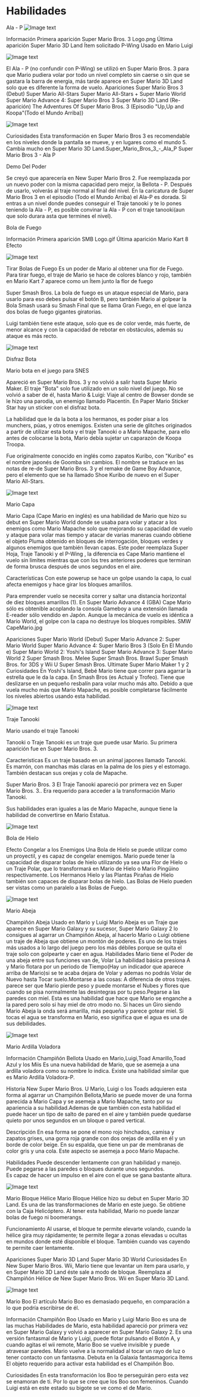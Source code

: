 # Habilidades

Ala - P
![Image text](https://github.com/MariaElenaRufinoL/git_gihub_gen44/blob/master/img/mario_4.png)

Información
Primera aparición
Super Mario Bros. 3 Logo.png
Última aparición
Super Mario 3D Land
Ítem solicitado
P-Wing
Usado en
Mario
Luigi

![Image text](https://github.com/MariaElenaRufinoL/git_gihub_gen44/blob/master/img/mario_1.jpg)


El Ala - P (no confundir con P-Wing) se utilizó en Super Mario Bros. 3 para que Mario pudiera volar por todo un nivel completo sin caerse o sin que se gastara la barra de energia, más tarde aparece en Super Mario 3D Land solo que es diferente la forma de vuelo.
Apariciones
Super Mario Bros 3 (Debut)
Super Mario All-Stars
Super Mario All-Stars + Super Mario World
Super Mario Advance 4: Super Mario Bros 3
Super Mario 3D Land (Re-aparición)
The Adventures Of Super Mario Bros. 3 (Episodio "Up,Up and Koopa"(Todo el Mundo Arriba))

![Image text](https://github.com/MariaElenaRufinoL/git_gihub_gen44/blob/master/img/mario_3.jpg)


Curiosidades
Esta transformación en Super Mario Bros 3 es recomendable en los niveles donde la pantalla se mueve, y en lugares como el mundo 5.
Cambia mucho en Super Mario 3D Land.Super_Mario_Bros_3_-_Ala_P
Super Mario Bros 3 - Ala P

Demo Del Poder

Se creyó que aparecería en New Super Mario Bros 2.
Fue reemplazada por un nuevo poder con la misma capacidad pero mejor, la Bellota - P.
Después de usarlo, volverás al traje normal al final del nivel.
En la caricatura de Super Mario Bros 3 en el episodio (Todo el Mundo Arriba) el Ala-P es dorada.
Si entras a un nivel donde puedes conseguir el Traje tanooki y te lo pones teniendo la Ala - P, es posible convinar la Ala - P con el traje tanooki(aun que solo durara asta que termines el nivel).



Bola de Fuego

Información
Primera aparición
SMB Logo.gif
Última aparición
Mario Kart 8
Efecto

![Image text](https://github.com/MariaElenaRufinoL/git_gihub_gen44/blob/master/img/mario_2.jpg)

Tirar Bolas de Fuego
Es un poder de Mario al obtener una flor de Fuego. Para tirar fuego, el traje de Mario se hace de colores blanco y rojo, también en Mario Kart 7 aparece como un Ítem junto la flor de fuego

Super Smash Bros.
La bola de fuego es un ataque especial de Mario, para usarlo para eso debes pulsar el botón B, pero también Mario al golpear la Bola Smash usará su Smash Final que se llama Gran Fuego, en el que lanza dos bolas de fuego gigantes giratorias.

Luigi también tiene este ataque, solo que es de color verde, más fuerte, de menor alcance y con la capacidad de rebotar en obstáculos, además su ataque es más recto.



![Image text](https://github.com/MariaElenaRufinoL/git_gihub_gen44/blob/master/img/Bota.png)

Disfraz Bota

Mario bota en el juego para SNES

Apareció en Super Mario Bros. 3 y no volvió a salir hasta Super Mario Maker. El traje "Bota" solo fue utilizado en un solo nivel del juego. No se volvió a saber de él, hasta Mario & Luigi: Viaje al centro de Bowser donde se le hizo una parodia, un enemigo llamado Placentín. En Paper Mario Sticker Star hay un sticker con el disfraz bota.

La habilidad que le da la bota a los hermanos, es poder pisar a los munchers, púas, y otros enemigos. Existen una serie de glitches originados a partir de utilizar esta bota y el traje Tanooki o a Mario Mapache, para ello antes de colocarse la bota, Mario debía sujetar un caparazón de Koopa Troopa. 

Fue originalmente conocido en inglés como zapatos Kuribo, con "Kuribo" es el nombre japonés de Goomba sin cambios. El nombre se traduce en las notas de re-de Super Mario Bros. 3 y el remake de Game Boy Advance, pero el elemento que se ha llamado Shoe Kuribo de nuevo en el Super Mario All-Stars.


![Image text](https://github.com/MariaElenaRufinoL/git_gihub_gen44/blob/master/img/Capa.png)

Mario Capa

Mario Capa (Cape Mario en inglés) es una habilidad de Mario que hizo su debut en Super Mario World donde se usaba para volar y atacar a los enemigos como Mario Mapache solo que mejorando su capacidad de vuelo y ataque para volar mas tiempo y atacar de varias maneras cuando obtiene el objeto Pluma obtenido en bloques de interrogación, bloques verdes y algunos enemigos que también llevan capas. Este poder reemplaza Super Hoja, Traje Tanooki y el P-Wing , la diferencia es Cape Mario mantiene el vuelo sin limites mientras que con los tres anteriores poderes que terminan de forma brusca después de unos segundos en el aire.

Características
Con este powerup se hace un golpe usando la capa, lo cual afecta enemigos y hace girar los bloques amarillos.

Para emprender vuelo se necesita correr y saltar una distancia horizontal de diez bloques amarillos (1). En Super Mario Advance 4 (GBA) Cape Mario sólo es obtenible acoplando la consola Gameboy a una extensión llamada E-reader sólo vendido en Japón. Aunque la mecánica de vuelo es idéntica a Mario World, el golpe con la capa no destruye los bloques rompibles.
SMW CapeMario.jpg

Apariciones
Super Mario World (Debut)
Super Mario Advance 2: Super Mario World
Super Mario Advance 4: Super Mario Bros 3 (Solo En El Mundo e)
Super Mario World 2: Yoshi's Island
Super Mario Advance 3: Super Mario World 2
Super Smash Bros. Melee
Super Smash Bros. Brawl
Super Smash Bros. for 3DS y Wii U
Super Smash Bros. Ultimate
Super Mario Maker 1 y 2
Curiosidades
En Yoshi's Island, Bebé Mario tiene que correr para agarrar la estrella que le da la capa.
En Smash Bros (es Actual y Trofeo).
Tiene que deslizarse en un pequeño resbalín para volar mucho más alto.
Debido a que vuela mucho más que Mario Mapache, es posible completarse fácilmente los niveles abiertos usando esta habilidad.


![Image text](https://github.com/MariaElenaRufinoL/git_gihub_gen44/blob/master/img/Tanooki.png)

Traje Tanooki

Mario usando el traje Tanooki

Ta​nooki o Traje Tanooki es un traje que puede usar Mario. Su primera aparición fue en Super Mario Bros. 3.

Caracteristicas
Es un traje basado en un animal japones llamado Tanooki. Es marrón, con manchas más claras en la palma de los pies y el estomago. También destacan sus orejas y cola de Mapache.

Super Mario Bros. 3
El Traje Tanooki apareció por primera vez en Super Mario Bros. 3.. Era requerido para acceder a la transformación Mario Tanooki.

Sus habilidades eran iguales a las de Mario Mapache, aunque tiene la habilidad de convertirse en Mario Estatua.


![Image text](https://github.com/MariaElenaRufinoL/git_gihub_gen44/blob/master/img/BolaHielo.png)

Bola de Hielo

Efecto
Congelar a los Enemigos
Una Bola de Hielo se puede utilizar como un proyectil, y es capaz de congelar enemigos. Mario puede tener la capacidad de disparar bolas de hielo utilizando ya sea una Flor de Hielo o un Traje Polar, que lo transformará en Mario de Hielo o Mario Pingüino respectivamente. Los Hermanos Hielo y las Plantas Pirañas de Hielo también son capaces de disparar bolas de hielo. Las Bolas de Hielo pueden ser vistas como un paralelo a las Bolas de Fuego.



![Image text](https://github.com/MariaElenaRufinoL/git_gihub_gen44/blob/master/img/Abeja.png)

Mario Abeja

Champiñón Abeja
Usado en
Mario y Luigi
Mario Abeja es un Traje que aparece en Super Mario Galaxy y su sucesor, Super Mario Galaxy 2 lo consigues al agarrar un Champiñón Abeja, al hacerlo Mario o Luigi obtiene un traje de Abeja que obtiene un montón de poderes. Es uno de los trajes más usados a lo largo del juego pero los más débiles porque se quita el traje solo con golpearte y caer en agua.
Habilidades
Mario tiene el Poder de una abeja entre sus funciones van de, Volar La habilidad básica presiona A y Mario flotara por un periodo de Tiempo(Hay un indicador que aparece arriba de Mario)si se te acaba dejara de Volar y ademas no podrás Volar de Nuevo hasta Tocar suelo.Montarse a las cosas: A diferencia de otros trajes. parece ser que Mario pierde peso y puede montarse el Nubes y flores que cuando se pisa normalmente las desintegras por tu peso.Pegarse a las paredes con miel. Esta es una habilidad que hace que Mario se enganche a la pared pero solo si hay miel de otro modo no. Si haces un Giro siendo Mario Abeja la onda será amarilla, más pequeña y parece gotear miel. Si tocas el agua se transforma en Mario, eso significa que el agua es una de sus debilidades.



![Image text](https://github.com/MariaElenaRufinoL/git_gihub_gen44/blob/master/img/ArdillaVoladora.png)

Mario Ardilla Voladora

Información
Champiñón Bellota
Usado en
Mario,Luigi,Toad Amarillo,Toad Azul y los Miis
Es una nueva habilidad de Mario, que se asemeja a una ardilla voladora como su nombre lo indica. Existe una habilidad similar que es Mario Ardilla Voladora-P.

Historia
New Super Mario Bros. U
Mario, Luigi o los Toads adquieren esta forma al agarrar un Champiñón Bellota,Mario se puede mover de una forma parecida a Mario Capa y se asemeja a Mario Mapache, tanto por su apariencia a su habilidad.Ademas de que también con esta habilidad el puede hacer un tipo de salto de pared en el aire y también puede quedarse quieto por unos segundos en un bloque o pared vertical.

Descripción
En esa forma se pone el mono rojo hinchados, camisa y zapatos grises, una gorra roja grande con dos orejas de ardilla en él y un borde de color beige. En su espalda, que tiene un par de membranas de color gris y una cola. Este aspecto se asemeja a poco Mario Mapache.

Habilidades
Puede descender lentamente con gran habilidad y manejo.
Puede  pegarse a las paredes o bloques durante unos segundos.   
Es capaz de hacer un impulso en el aire con el que se gana bastante altura.



![Image text](https://github.com/MariaElenaRufinoL/git_gihub_gen44/blob/master/img/Helice.png)

Mario Bloque Hélice
Mario Bloque Hélice hizo su debut en Super Mario 3D Land. Es una de las transformaciones de Mario en este juego. Se obtiene con la Caja Helicóptero. Al tener esta habilidad, Mario no puede lanzar bolas de fuego ni boomerangs.

Funcionamiento
Al usarse, el bloque te permite elevarte volando, cuando la hélice gira muy rápidamente; te permite llegar a zonas elevadas u ocultas en mundos donde esté disponible el bloque. También cuando vas cayendo te permite caer lentamente.

Apariciones
Super Mario 3D Land
Super Mario 3D World
Curiosidades
En New Super Mario Bros. Wii, Mario tiene que levantar un item para usarlo, y en Super Mario 3D Land éste sale a modo de bloque.
Reemplaza al Champiñón Hélice de New Super Mario Bros. Wii en Super Mario 3D Land.




![Image text](https://github.com/MariaElenaRufinoL/git_gihub_gen44/blob/master/img/Boo.png)

Mario Boo
El artículo Mario Boo es demasiado pequeño, en comparación a lo que podría escribirse de él.

Información
Champiñón Boo
Usado en
Mario y Luigi
Mario Boo es una de las muchas Habilidades de Mario, esta habilidad apareció por primera vez en Super Mario Galaxy y volvió a aparecer en Super Mario Galaxy 2. Es una versión fantasmal de Mario y Luigi, puede flotar pulsando el Botón A, y cuando agitas el wii remote, Mario Boo se vuelve invisible y puede atravesar paredes. Mario vuelve a la normalidad al tocar un rayo de luz o tener contacto con un fantasma. Debuta en la Galaxia fantasmagorica
Items
El objeto requerido para activar esta habilidad es el Champiñón Boo.

Curiosidades
En esta transformación los Boo te perseguirán pero esta vez se enamoran de ti. Por lo que se cree que los Boo son femeninos.
Cuando Luigi está en este estado su bigote se ve como el de Mario.

